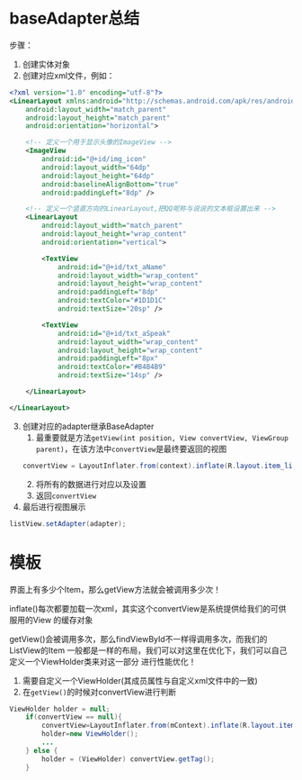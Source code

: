 # baseAdapter总结
步骤：
1. 创建实体对象
2. 创建对应xml文件，例如：
```xml
<?xml version="1.0" encoding="utf-8"?>
<LinearLayout xmlns:android="http://schemas.android.com/apk/res/android"
    android:layout_width="match_parent"
    android:layout_height="match_parent"
    android:orientation="horizontal">

    <!-- 定义一个用于显示头像的ImageView -->
    <ImageView
        android:id="@+id/img_icon"
        android:layout_width="64dp"
        android:layout_height="64dp"
        android:baselineAlignBottom="true"
        android:paddingLeft="8dp" />

    <!-- 定义一个竖直方向的LinearLayout,把QQ呢称与说说的文本框设置出来 -->
    <LinearLayout
        android:layout_width="match_parent"
        android:layout_height="wrap_content"
        android:orientation="vertical">

        <TextView
            android:id="@+id/txt_aName"
            android:layout_width="wrap_content"
            android:layout_height="wrap_content"
            android:paddingLeft="8dp"
            android:textColor="#1D1D1C"
            android:textSize="20sp" />

        <TextView
            android:id="@+id/txt_aSpeak"
            android:layout_width="wrap_content"
            android:layout_height="wrap_content"
            android:paddingLeft="8px"
            android:textColor="#B4B4B9"
            android:textSize="14sp" />

    </LinearLayout>

</LinearLayout>
```
3. 创建对应的adapter继承BaseAdapter
   1. 最重要就是方法`getView(int position, View convertView, ViewGroup parent)`，在该方法中`convertView`是最终要返回的视图
   ```java
   convertView = LayoutInflater.from(context).inflate(R.layout.item_list_animal,parent,false);
   ```
   2. 将所有的数据进行对应以及设置
   3. 返回`convertView`
4. 最后进行视图展示
```java
listView.setAdapter(adapter);
```

# 模板
界面上有多少个Item，那么getView方法就会被调用多少次！

inflate()每次都要加载一次xml，其实这个convertView是系统提供给我们的可供服用的View 的缓存对象

getView()会被调用多次，那么findViewById不一样得调用多次，而我们的ListView的Item 一般都是一样的布局，我们可以对这里在优化下，我们可以自己定义一个ViewHolder类来对这一部分 进行性能优化！

1. 需要自定义一个ViewHolder(其成员属性与自定义xml文件中的一致)
2. 在`getView()`的时候对convertView进行判断
```java
ViewHolder holder = null;
    if(convertView == null){
        convertView=LayoutInflater.from(mContext).inflate(R.layout.item_list_animal,parent,false);
        holder=new ViewHolder();
        ...
    } else {
        holder = (ViewHolder) convertView.getTag();
    }
```